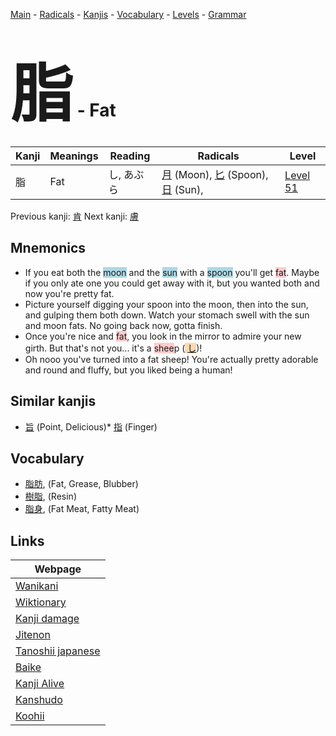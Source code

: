 <style> bigfont {font-size: 100px}</style>
[Main](../index.md) -
[Radicals](../radicals.md) -
[Kanjis](../kanjis.md) -
[Vocabulary](../vocabulary.md) -
[Levels](../levels.md) -
[Grammar](../grammar.md)
# <bigfont> 脂</bigfont> - Fat 

| Kanji | Meanings | Reading | Radicals | Level |
| --- | --- | --- | --- | --- |
| 脂 | Fat | し, あぶら | [月](../radicals/月.md) (Moon), [匕](../radicals/匕.md) (Spoon), [日](../radicals/日.md) (Sun),  | [Level 51](../levels/wk_level51.md) |

Previous kanji: [肯](肯.md) Next kanji: [膚](膚.md) 

## Mnemonics
 * If you eat both the <span style="background-color:#ADD8E6"> moon</span> and the <span style="background-color:#ADD8E6"> sun</span> with a <span style="background-color:#ADD8E6"> spoon</span> you'll get <span style="background-color:#ffcccb"> fat</span>. Maybe if you only ate one you could get away with it, but you wanted both and now you're pretty fat.
* Picture yourself digging your spoon into the moon, then into the sun, and gulping them both down. Watch your stomach swell with the sun and moon fats. No going back now, gotta finish.
* Once you're nice and <span style="background-color:#ffcccb"> fat</span>, you look in the mirror to admire your new girth. But that's not you... it's a <span style="background-color:#ffcccb"> shee</span>p (<span style="background-color:#fed8b1"> [し](https://jisho.org/search/し)</span>)!
* Oh nooo you've turned into a fat sheep! You're actually pretty adorable and round and fluffy, but you liked being a human!


## Similar kanjis
 * [旨](旨.md) (Point, Delicious)* [指](指.md) (Finger)


## Vocabulary
 * [脂肪](../vocabulary/脂.md), (Fat, Grease, Blubber)
* [樹脂](../vocabulary/脂.md), (Resin)
* [脂身](../vocabulary/脂.md), (Fat Meat, Fatty Meat)



## Links 

| Webpage |
| --- |
| [Wanikani          ](https://www.wanikani.com/kanji/脂) |
| [Wiktionary        ](https://en.wiktionary.org/wiki/脂) |
| [Kanji damage      ](http://www.kanjidamage.com/kanji/search?utf8=✓&q=脂) |
| [Jitenon           ](https://jitenon.com/kanji/脂) |
| [Tanoshii japanese ](https://www.tanoshiijapanese.com/dictionary/kanji.cfm?k=脂) |
| [Baike             ](https://baike.baidu.com/item/脂) |
| [Kanji Alive       ](https://app.kanjialive.com/脂) |
| [Kanshudo          ](https://www.kanshudo.com/searchmn?q=脂) |
| [Koohii            ](https://kanji.koohii.com/study/kanji/脂) |
